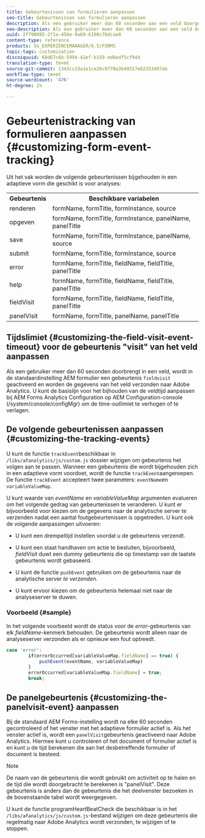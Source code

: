 ```yaml
---
title: Gebeurtenissen van formulieren aanpassen
seo-title: Gebeurtenissen van formulieren aanpassen
description: Als een gebruiker meer dan 60 seconden aan een veld doorgeeft, wordt een veldbezoek-gebeurtenis geactiveerd en worden de gegevens van het veld naar Adobe SiteCatalyst verzonden.
seo-description: Als een gebruiker meer dan 60 seconden aan een veld doorgeeft, wordt een veldbezoek-gebeurtenis geactiveerd en worden de gegevens van het veld naar Adobe SiteCatalyst verzonden.
uuid: 2f790085-2f1a-45be-9a69-6100c76dcae0
content-type: reference
products: SG_EXPERIENCEMANAGER/6.5/FORMS
topic-tags: customization
discoiquuid: 60d67c6b-5994-42ef-b159-ed6edf5cf9d4
translation-type: tm+mt
source-git-commit: 1343cc33a1e1ce26c0770a3b49317e82353497ab
workflow-type: tm+mt
source-wordcount: '476'
ht-degree: 1%

---
```



# Gebeurtenistracking van formulieren aanpassen {#customizing-form-event-tracking}

Uit het vak worden de volgende gebeurtenissen bijgehouden in een adaptieve vorm die geschikt is voor analyses:

<table>
 <tbody>
  <tr>
   <th>Gebeurtenis</th>
   <th>Beschikbare variabelen</th>
  </tr>
  <tr>
   <td>renderen</td>
   <td>formName, formTitle, formInstance, source</td>
  </tr>
  <tr>
   <td>opgeven</td>
   <td>formName, formTitle, formInstance, panelName, panelTitle</td>
  </tr>
  <tr>
   <td>save</td>
   <td>formName, formTitle, formInstance, panelName, source</td>
  </tr>
  <tr>
   <td>submit</td>
   <td>formName, formTitle, formInstance, source</td>
  </tr>
  <tr>
   <td>error</td>
   <td>formName, formTitle, fieldName, fieldTitle, panelTitle</td>
  </tr>
  <tr>
   <td>help</td>
   <td>formName, formTitle, fieldName, fieldTitle, panelTitle</td>
  </tr>
  <tr>
   <td>fieldVisit</td>
   <td>formName, formTitle, fieldName, fieldTitle, panelTitle<br /> </td>
  </tr>
  <tr>
   <td>panelVisit</td>
   <td>formName, formTitle, panelName, panelTitle</td>
  </tr>
 </tbody>
</table>

## Tijdslimiet {#customizing-the-field-visit-event-timeout} voor de gebeurtenis &quot;visit&quot; van het veld aanpassen

Als een gebruiker meer dan 60 seconden doorbrengt in een veld, wordt in de standaardinstelling AEM formulier een gebeurtenis `fieldvisit` geactiveerd en worden de gegevens van het veld verzonden naar Adobe Analytics. U kunt de basislijn voor het bijhouden van de veldtijd aanpassen bij AEM Forms Analytics Configuration op AEM Configuration-console (/system/console/configMgr) om de time-outlimiet te verhogen of te verlagen.

## De volgende gebeurtenissen aanpassen {#customizing-the-tracking-events}

U kunt de functie `trackEvent`beschikbaar in `/libs/afanalytics/js/custom.js` dossier wijzigen om gebeurtenis het volgen aan te passen. Wanneer een gebeurtenis die wordt bijgehouden zich in een adaptieve vorm voordoet, wordt de functie `trackEvent`aangeroepen. De functie `trackEvent` accepteert twee parameters: `eventName`en `variableValueMap`.

U kunt waarde van *eventName* en *variableValueMap* argumenten evalueren om het volgende gedrag van gebeurtenissen te veranderen. U kunt er bijvoorbeeld voor kiezen om de gegevens naar de analytische server te verzenden nadat een aantal foutgebeurtenissen is opgetreden. U kunt ook de volgende aanpassingen uitvoeren:

* U kunt een drempeltijd instellen voordat u de gebeurtenis verzendt.
* U kunt een staat handhaven om actie te besluiten, bijvoorbeeld, *fieldVisit* duwt een dummy gebeurtenis die op timestamp van de laatste gebeurtenis wordt gebaseerd.
* U kunt de functie `pushEvent` gebruiken om de gebeurtenis naar de analytische server *te verzenden.*

* U kunt ervoor kiezen om de gebeurtenis helemaal niet naar de analyseserver te duwen.

### Voorbeeld {#sample}

In het volgende voorbeeld wordt de status voor de *error*-gebeurtenis van elk *fieldName*-kenmerk behouden. De gebeurtenis wordt alleen naar de analyseserver verzonden als er opnieuw een fout optreedt.

```javascript
case 'error':
        if(errorOccurred[variableValueMap.fieldName] == true) {
            pushEvent(eventName, variableValueMap)
        }
        errorOccurred[variableValueMap.fieldName] = true;
        break;
```

## De panelgebeurtenis {#customizing-the-panelvisit-event} aanpassen

Bij de standaard AEM Forms-instelling wordt na elke 60 seconden gecontroleerd of het venster met het adaptieve formulier actief is. Als het venster actief is, wordt een `panelVisit`gebeurtenis geactiveerd naar Adobe Analytics. Hiermee kunt u controleren of het document of formulier actief is en kunt u de tijd berekenen die aan het desbetreffende formulier of document is besteed.

>[!NOTE]
>
>De naam van de gebeurtenis die wordt gebruikt om activiteit op te halen en de tijd die wordt doorgebracht te berekenen is &quot;panelVisit&quot;. Deze gebeurtenis is anders dan de gebeurtenis die het deelvenster bezoeken in de bovenstaande tabel wordt weergegeven.

U kunt de functie programHeartBeatCheck die beschikbaar is in het `/libs/afanalytics/js/custom.js`-bestand wijzigen om deze gebeurtenis die regelmatig naar Adobe Analytics wordt verzonden, te wijzigen of te stoppen.
